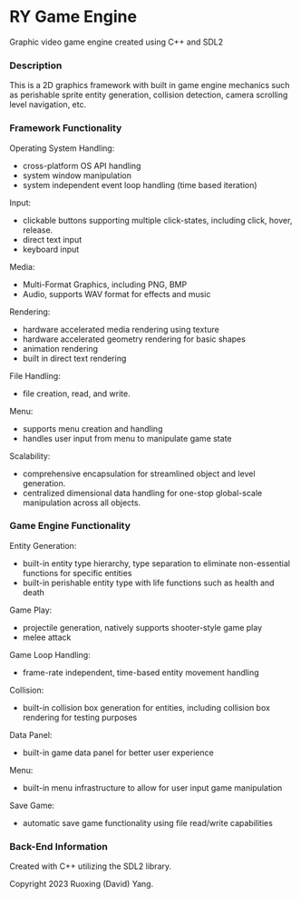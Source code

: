 # RY Game Engine
Graphic video game engine created using C++ and SDL2

### Description

This is a 2D graphics framework with built in game engine mechanics such as perishable sprite entity generation, collision detection, camera scrolling level navigation, etc.

### Framework Functionality

Operating System Handling:
- cross-platform OS API handling
- system window manipulation
- system independent event loop handling (time based iteration)

Input:
- clickable buttons supporting multiple click-states, including click, hover, release.
- direct text input
- keyboard input

Media:
- Multi-Format Graphics, including PNG, BMP
- Audio, supports WAV format for effects and music 

Rendering:
- hardware accelerated media rendering using texture
- hardware accelerated geometry rendering for basic shapes
- animation rendering 
- built in direct text rendering

File Handling:
- file creation, read, and write. 

Menu:
- supports menu creation and handling
- handles user input from menu to manipulate game state

Scalability:
- comprehensive encapsulation for streamlined object and level generation.
- centralized dimensional data handling for one-stop global-scale manipulation across all objects.

### Game Engine Functionality

Entity Generation:
- built-in entity type hierarchy, type separation to eliminate non-essential functions for specific entities
- built-in perishable entity type with life functions such as health and death

Game Play:
- projectile generation, natively supports shooter-style game play
- melee attack 

Game Loop Handling:
- frame-rate independent, time-based entity movement handling

Collision:
- built-in collision box generation for entities, including collision box rendering for testing purposes

Data Panel:
- built-in game data panel for better user experience

Menu:
- built-in menu infrastructure to allow for user input game manipulation

Save Game:
- automatic save game functionality using file read/write capabilities

### Back-End Information

Created with C++ utilizing the SDL2 library.

Copyright 2023 Ruoxing (David) Yang.
